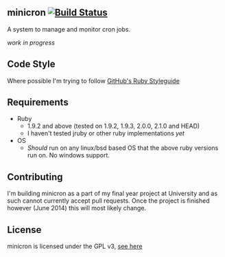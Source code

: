 minicron [![Build Status](https://api.travis-ci.org/jamesrwhite/minicron.png)](http://travis-ci.org/jamesrwhite/minicron)
---------

A system to manage and monitor cron jobs.

*work in progress*

Code Style
----------

Where possible I'm trying to follow [GitHub's Ruby Styleguide](https://github.com/styleguide/ruby "GitHub's Ruby Styleguide")

Requirements
-------------

- Ruby
  - 1.9.2 and above (tested on 1.9.2, 1.9.3, 2.0.0, 2.1.0 and HEAD)
  - I haven't tested jruby or other ruby implementations *yet*
- OS
  - *Should* run on any linux/bsd based OS that the above ruby versions run on. No windows support.

Contributing
------------

I'm building minicron as a part of my final year project at University and as such cannot currently accept pull requests. Once the project is finished however (June 2014) this will most likely change.

License
--------

minicron is licensed under the GPL v3, [see here](https://github.com/jamesrwhite/minicron/blob/master/LICENSE "see here")
